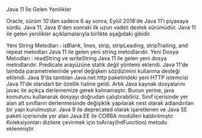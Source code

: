 Java 11 İle Gelen Yenilikler

Oracle, sürüm 10'dan sadece 6 ay sonra, Eylül 2018'de Java 11'i piyasaya sürdü. Java 11, Java 8'den sonraki ilk uzun vadeli destek sürümüdür. Java 11 ile gelen yenilikler açıklamalarıyla birlikte aşağıdaki gibidir.

Yeni String Metodları : isBlank, lines, strip, stripLeading, stripTrailing, and repeat metodları Java 11 ile gelen yeni string metodlarıdır.
Yeni Dosya Metodları : readString ve writeString Java 11 ile gelen yeni dosya metodlarıdır.
Predicate arayüzüne statik değil yöntemi eklendi.
Java 11'de lambda parametrelerinde yerel değişken sözdizimini kullanma desteği eklendi.
Java 9'da tanıtılan Java.net.http paketindeki yeni HTTP istemcisi Java 11'de standart bir özellik haline geldi. 
Artık Java kaynak dosyalarını javac ile açıkça derlememize gerek kalmamaştır. Bunun yerine, java komutunu kullanarak dosyayı doğrudan çalıştırabiliriz.
Sınıf içerisinde yer alan alt sınıfların derlenmesinde değişiklik yapılarak nest olarak adlandırılan bir yapı kurulmuştur.
Java 9 ile deprecated olarak işaretlenen ve Java SE paketi içerisinde yer alan Java EE ile CORBA modülleri kaldırılmıştır.
Koleksiyonları dizilere çevirmek için toArray(IntFunction) metodu eklenmiştir.
